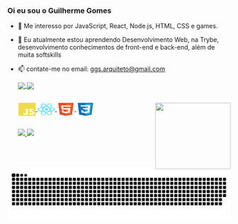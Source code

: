 ### Oi eu sou o Guilherme Gomes
- 👀 Me interesso por JavaScript, React, Node.js, HTML, CSS e games.
- 🌱 Eu atualmente estou aprendendo Desenvolvimento Web, na Trybe, desenvolvimento conhecimentos de front-end e back-end, além de muita softskills
- 📫 contate-me no email: ggs.arquiteto@gmail.com

	<div style="display: inline-block">
		<a href="https://github.com/Guiogomes">
		<img align="center" height="188em" src="https://github-readme-stats.vercel.app/api?username=Guiogomes&include_all_commits=true&count_private=true&show_icons=true&theme=tokyonight"/>
		<img align="center" height="188em" src="https://github-readme-stats.vercel.app/api/top-langs/?username=Guiogomes&layout=compact&count_private=true&show_icons=true&theme=tokyonight"/>
	</div>
	
	##
			
	<div>
		<img align="center" alt="Gui-Js" height="30" width="40" src="https://raw.githubusercontent.com/devicons/devicon/master/icons/javascript/javascript-plain.svg" style="max-width:100%;">
		<img align="center" alt="Gui-React" height="30" width="40" src="https://raw.githubusercontent.com/devicons/devicon/master/icons/react/react-original.svg" style="max-width:100%;">
		<img align="center" alt="Gui-HTML" height="30" width="40" src="https://raw.githubusercontent.com/devicons/devicon/master/icons/html5/html5-original.svg" style="max-width:100%;">
		<img align="center" alt="Gui-CSS" height="30" width="40" src="https://raw.githubusercontent.com/devicons/devicon/master/icons/css3/css3-original.svg" style="max-width:100%;">
		<img align="right" height="150" width="170" src="https://64.media.tumblr.com/tumblr_mdta50e8IX1rlbw7io1_500.gifv"/>
	</div>
	
	##
	
	<div>
		<a href="https://www.linkedin.com/in/guilhermegomesdasilva/">
			<img src="https://camo.githubusercontent.com/c00f87aeebbec37f3ee0857cc4c20b21fefde8a96caf4744383ebfe44a47fe3f/68747470733a2f2f696d672e736869656c64732e696f2f62616467652f2d4c696e6b6564496e2d2532333030373742353f7374796c653d666f722d7468652d6261646765266c6f676f3d6c696e6b6564696e266c6f676f436f6c6f723d7768697465" data-canonical-src="https://img.shields.io/badge/-LinkedIn-%230077B5?style=for-the-badge&amp;logo=linkedin&amp;logoColor=white" style="max-width:100%;">
		</a>
		<a href="https://www.instagram.com/gui22/" rel="nofollow">
			<img src="https://camo.githubusercontent.com/acaa286597b43c96dc02b69b90de15a65c52063e31835b763a061cc815f64bac/68747470733a2f2f696d672e736869656c64732e696f2f62616467652f2d496e7374616772616d2d2532334534343035463f7374796c653d666f722d7468652d6261646765266c6f676f3d696e7374616772616d266c6f676f436f6c6f723d7768697465" data-canonical-src="https://img.shields.io/badge/-Instagram-%23E4405F?style=for-the-badge&amp;logo=instagram&amp;logoColor=white" style="max-width:100%;">
		</a>
		
	</div>
![Snake animation](https://github.com/Guiogomes/Guiogomes/blob/output/github-contribution-grid-snake.svg)
	
